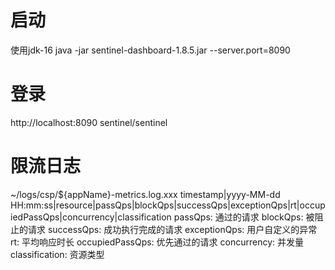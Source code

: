 # 启动
使用jdk-16
java -jar sentinel-dashboard-1.8.5.jar --server.port=8090

# 登录
http://localhost:8090
sentinel/sentinel

# 限流日志
~/logs/csp/${appName}-metrics.log.xxx
timestamp|yyyy-MM-dd HH:mm:ss|resource|passQps|blockQps|successQps|exceptionQps|rt|occupiedPassQps|concurrency|classification
passQps: 通过的请求
blockQps: 被阻止的请求
successQps: 成功执行完成的请求
exceptionQps: 用户自定义的异常
rt: 平均响应时长
occupiedPassQps: 优先通过的请求
concurrency: 并发量
classification: 资源类型